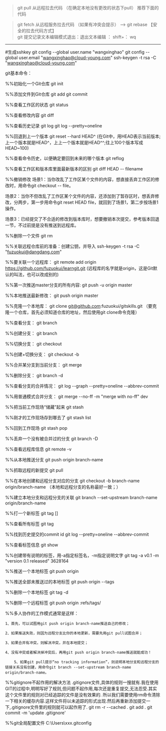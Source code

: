 > git pull 从远程拉去代码 （在确定本地没有更改的状态下pull） 推荐下面的代码




> git fetch 从远程服务拉去代码 （如果有冲突会提示） --> git rebase 【安全的拉去代码方式】  
> git 提交记录文本编辑模式退出：退出文本编辑 ： shift+：  wq

---

#生成sshkey
git config --global user.name "wangxinghao"
git config --global user.email "wangxinghao@cloud-young.com"
ssh-keygen -t rsa -C "wangxinghao@cloud-young.com"


git基本命令：

%%初始化一个Git仓库
git init

%%添加文件到Git仓库
git add <file>
git commit

%%查看工作区的状态
git status

%%查看修改内容
git diff

%%查看历史记录
git log
git log --pretty=oneline

%%回退到上一个版本
git reset --hard HEAD^
(在Git中，用HEAD表示当前版本;上一个版本就是HEAD^，上上一个版本就是HEAD^^;往上100个版本写成HEAD~100)

%%查看命令历史，以便确定要回到未来的哪个版本
git reflog

%%查看工作区和版本库里面最新版本的区别
git diff HEAD -- filename

%%撤销修改
场景1：当你改乱了工作区某个文件的内容，想直接丢弃工作区的修改时，用命令git checkout -- file。

场景2：当你不但改乱了工作区某个文件的内容，还添加到了暂存区时，想丢弃修改，分两步，第一步用命令git reset HEAD file，就回到了场景1，第二步按场景1操作。

场景3：已经提交了不合适的修改到版本库时，想要撤销本次提交，参考版本回退一节，不过前提是没有推送到远程库。


%%删除一个文件
git rm <filename>

%%关联远程仓库前的准备：创建公钥，并导入
ssh-keygen -t rsa -C "fuzuokui@dangdang.com"

%%要关联一个远程库：
git remote add origin https://github.com/fuzuokui/learngit.git
(远程库的名字就是origin，这是Git默认的叫法，也可以改成别的)

%%第一次推送master分支的所有内容:
git push -u origin master

%%本地推送最新修改：
git push origin master

%%克隆一个本地库：
git clone git@github.com:fuzuokui/gitskills.git
（要克隆一个仓库，首先必须知道仓库的地址，然后使用git clone命令克隆）

%%查看分支：
git branch

%%创建分支：
git branch <name>

%%切换分支：
git checkout <name>

%%创建+切换分支：
git checkout -b <name>

%%合并某分支到当前分支：
git merge <name>

%%删除分支：
git branch -d <name>

%%查看分支的合并情况：
git log --graph --pretty=oneline --abbrev-commit

%%用普通模式合并分支：
git merge --no-ff -m "merge with no-ff" dev

%%把当前工作现场“储藏”起来
git stash

%%刚才的工作现场存到哪去了
git stash list

%%回到工作现场
git stash pop

%%丢弃一个没有被合并过的分支
git branch -D <name>

%%查看远程库信息
git remote -v

%%从本地推送分支
git push origin branch-name

%%抓取远程的新提交
git pull

%%在本地创建和远程分支对应的分支
git checkout -b branch-name origin/branch-name
（本地和远程分支的名称最好一致；）

%%建立本地分支和远程分支的关联
git branch --set-upstream branch-name origin/branch-name

%%打一个新标签
git tag <name> [<commit id>]

%%查看所有标签
git tag

%%找到历史提交的commit id
git log --pretty=oneline --abbrev-commit

%%查看标签信息
git show <tagname>

%%创建带有说明的标签，用-a指定标签名，-m指定说明文字
git tag -a v0.1 -m "version 0.1 released" 3628164

%%推送一个本地标签
git push origin <tagname>

%%推送全部未推送过的本地标签
git push origin --tags

%%删除一个本地标签
git tag -d <tagname>

%%删除一个远程标签
git push origin :refs/tags/<tagname>


%%多人协作的工作模式通常是这样：

    1、首先，可以试图用git push origin branch-name推送自己的修改；

    2、如果推送失败，则因为远程分支比你的本地更新，需要先用git pull试图合并；

    3、如果合并有冲突，则解决冲突，并在本地提交；

    4、没有冲突或者解决掉冲突后，再用git push origin branch-name推送就能成功！

		5、如果git pull提示“no tracking information”，则说明本地分支和远程分支的链接关系没有创建，用命令git branch --set-upstream branch-name origin/branch-name。


%%gitignore不起作用的解决方法
 .gitignore文件,具体的规则一搜就有.我在使用GIT的过程中,明明写好了规则,但问题不起作用,每次还是重复提交,无法忍受.其实这个文件里的规则对已经追踪的文件是没有效果的.
 所以我们需要使用rm命令清除一下相关的缓存内容.这样文件将以未追踪的形式出现.然后再重新添加提交一下,.gitignore文件里的规则就可以起作用了.
git rm -r --cached .
git add .
git commit -m 'update .gitignore'

%%git全局配置文件
C:\Users\xxx\.gitconfig


